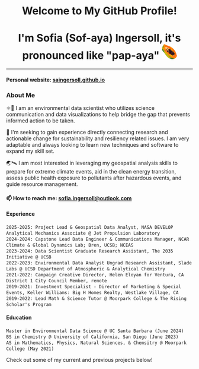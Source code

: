 <div align="center">
  <h1>Welcome to My GitHub Profile!</h1>
  <h1>I'm Sofia (Sof-aya) Ingersoll, it's pronounced like "pap-aya" <img src="https://github.com/saingersoll/saingersoll/blob/main/papaya.png" alt="papaya fruit" width="40">
</h1>
</div>


----------------------------------------------------------------------------------------------------------------------------------------------------------------------------------------------

#### Personal website: [saingersoll.github.io](https://saingersoll.github.io/)

### About Me

⚛🌿 I am an environmental data scientist who utilizes science communication and data visualizations to help bridge the gap that prevents informed action to be taken.

📝 I'm seeking to gain experience directly connecting research and actionable change for sustainability and resiliency related issues. I am very adaptable and always looking to learn new techniques and software to expand my skill set.

🌏🛰️ I am most interested in leveraging my geospatial analysis skills to prepare for extreme climate events, aid in the clean energy transition, assess public health exposure to pollutants after hazardous events, and guide resource management.

#### 📫 How to reach me: [sofia.ingersoll@outlook.com](mailto::sofia.ingersoll@outlook.com)

#### Experience

    2025-2025: Project Lead & Geospatial Data Analyst, NASA DEVELOP Analytical Mechanics Associate @ Jet Propulsion Laboratory
    2024-2024: Capstone Lead Data Engineer & Communications Manager, NCAR Climate & Global Dynamics Lab; Bren, UCSB; NCEAS
    2023-2024: Data Scientist Graduate Research Assistant, The 2035 Initiative @ UCSB
    2022-2023: Environmental Data Analyst Ungrad Research Assistant, Slade Labs @ UCSD Department of Atmospheric & Analytical Chemistry
    2021-2022: Campaign Creative Director, Helen Eloyan for Ventura, CA District 1 City Council Member, remote
    2019-2021: Investment Specialist - Director of Marketing & Special Events, Keller Williams: Big H Homes Realty, Westlake Village, CA
    2019-2022: Lead Math & Science Tutor @ Moorpark College & The Rising Scholar's Program
#### Education

    Master in Environmental Data Science @ UC Santa Barbara (June 2024)
    BS in Chemistry @ University of California, San Diego (June 2023)
    AS in Mathematics, Physics, Natural Sciences, & Chemsitry @ Moorpark College (May 2021)
    
Check out some of my current and previous projects below!
